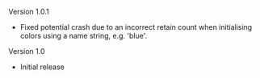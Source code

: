 Version 1.0.1

- Fixed potential crash due to an incorrect retain count when initialising colors using a name string, e.g. 'blue'.

Version 1.0

- Initial release